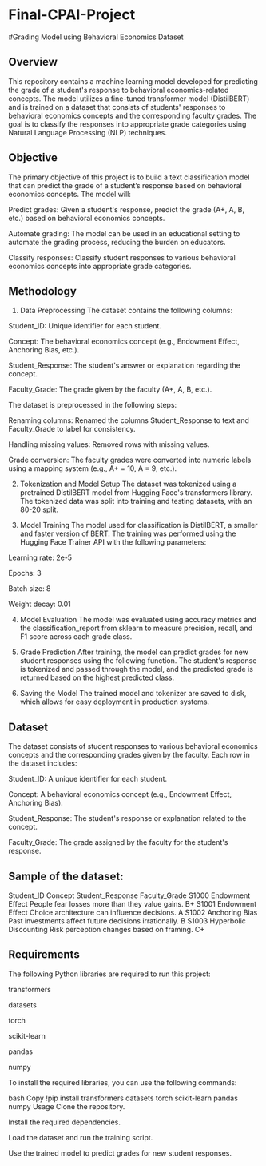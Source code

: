 # Final-CPAI-Project
#Grading Model using Behavioral Economics Dataset
## Overview
This repository contains a machine learning model developed for predicting the grade of a student's response to behavioral economics-related concepts. The model utilizes a fine-tuned transformer model (DistilBERT) and is trained on a dataset that consists of students' responses to behavioral economics concepts and the corresponding faculty grades. The goal is to classify the responses into appropriate grade categories using Natural Language Processing (NLP) techniques.

## Objective
The primary objective of this project is to build a text classification model that can predict the grade of a student’s response based on behavioral economics concepts. The model will:

Predict grades: Given a student's response, predict the grade (A+, A, B, etc.) based on behavioral economics concepts.

Automate grading: The model can be used in an educational setting to automate the grading process, reducing the burden on educators.

Classify responses: Classify student responses to various behavioral economics concepts into appropriate grade categories.

## Methodology
1. Data Preprocessing
The dataset contains the following columns:

Student_ID: Unique identifier for each student.

Concept: The behavioral economics concept (e.g., Endowment Effect, Anchoring Bias, etc.).

Student_Response: The student's answer or explanation regarding the concept.

Faculty_Grade: The grade given by the faculty (A+, A, B, etc.).

The dataset is preprocessed in the following steps:

Renaming columns: Renamed the columns Student_Response to text and Faculty_Grade to label for consistency.

Handling missing values: Removed rows with missing values.

Grade conversion: The faculty grades were converted into numeric labels using a mapping system (e.g., A+ = 10, A = 9, etc.).

2. Tokenization and Model Setup
The dataset was tokenized using a pretrained DistilBERT model from Hugging Face's transformers library. The tokenized data was split into training and testing datasets, with an 80-20 split.

3. Model Training
The model used for classification is DistilBERT, a smaller and faster version of BERT. The training was performed using the Hugging Face Trainer API with the following parameters:

Learning rate: 2e-5

Epochs: 3

Batch size: 8

Weight decay: 0.01

4. Model Evaluation
The model was evaluated using accuracy metrics and the classification_report from sklearn to measure precision, recall, and F1 score across each grade class.

5. Grade Prediction
After training, the model can predict grades for new student responses using the following function. The student's response is tokenized and passed through the model, and the predicted grade is returned based on the highest predicted class.

6. Saving the Model
The trained model and tokenizer are saved to disk, which allows for easy deployment in production systems.

## Dataset
The dataset consists of student responses to various behavioral economics concepts and the corresponding grades given by the faculty. Each row in the dataset includes:

Student_ID: A unique identifier for each student.

Concept: A behavioral economics concept (e.g., Endowment Effect, Anchoring Bias).

Student_Response: The student's response or explanation related to the concept.

Faculty_Grade: The grade assigned by the faculty for the student's response.

## Sample of the dataset:

Student_ID	Concept	Student_Response	Faculty_Grade
S1000	Endowment Effect	People fear losses more than they value gains.	B+
S1001	Endowment Effect	Choice architecture can influence decisions.	A
S1002	Anchoring Bias	Past investments affect future decisions irrationally.	B
S1003	Hyperbolic Discounting	Risk perception changes based on framing.	C+

## Requirements
The following Python libraries are required to run this project:

transformers

datasets

torch

scikit-learn

pandas

numpy

To install the required libraries, you can use the following commands:

bash
Copy
!pip install transformers datasets torch scikit-learn pandas numpy
Usage
Clone the repository.

Install the required dependencies.

Load the dataset and run the training script.

Use the trained model to predict grades for new student responses.
